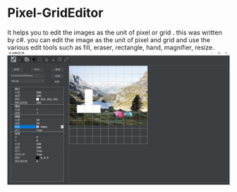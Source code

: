# Pixel-GridEditor
It helps you to edit the images as the unit of pixel or grid . this was written by c#. you can edit the image as the unit of pixel and grid and use the various edit tools such as fill, eraser, rectangle, hand, magnifier, resize.
![Screenshot](UI.png)
